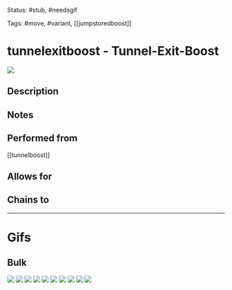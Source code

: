 Status: #stub, #needsgif 

Tags: #move, #variant, [[jumpstoredboost]]

# tunnelexitboost - Tunnel-Exit-Boost
<img src=https://raw.githubusercontent.com/LauraHannah44/Rain-World-Movement/main/Files/tunnelexitboost_header.gif>

## Description


## Notes


## Performed from
[[tunnelboost]]

## Allows for


## Chains to


___
# Gifs
## Bulk
<img src=https://raw.githubusercontent.com/LauraHannah44/Rain-World-Movement/main/Files/tunnelexitboost_0.gif>

<img src=https://raw.githubusercontent.com/LauraHannah44/Rain-World-Movement/main/Files/tunnelexitboost_1.gif>

<img src=https://raw.githubusercontent.com/LauraHannah44/Rain-World-Movement/main/Files/tunnelexitboost_2.gif>

<img src=https://raw.githubusercontent.com/LauraHannah44/Rain-World-Movement/main/Files/tunnelexitboost_3.gif>

<img src=https://raw.githubusercontent.com/LauraHannah44/Rain-World-Movement/main/Files/tunnelexitboost_4.gif>

<img src=https://raw.githubusercontent.com/LauraHannah44/Rain-World-Movement/main/Files/tunnelexitboost_5.gif>

<img src=https://raw.githubusercontent.com/LauraHannah44/Rain-World-Movement/main/Files/tunnelexitboost_6.gif>

<img src=https://raw.githubusercontent.com/LauraHannah44/Rain-World-Movement/main/Files/tunnelexitboost_7.gif>

<img src=https://raw.githubusercontent.com/LauraHannah44/Rain-World-Movement/main/Files/tunnelexitboost_8.gif>

<img src=https://raw.githubusercontent.com/LauraHannah44/Rain-World-Movement/main/Files/tunnelexitboost_9.gif>
